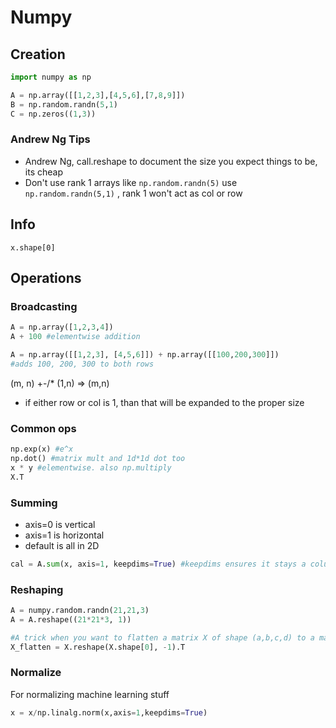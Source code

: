 # Numpy

## Creation

```python
import numpy as np

A = np.array([[1,2,3],[4,5,6],[7,8,9]])
B = np.random.randn(5,1)
C = np.zeros((1,3))
```

### Andrew Ng Tips

- Andrew Ng, call.reshape to document the size you expect things to be, its cheap
- Don't use rank 1 arrays like `np.random.randn(5)` use `np.random.randn(5,1)` , rank 1 won't act as col or row

## Info

`x.shape[0] `

## Operations

### Broadcasting

```python
A = np.array([1,2,3,4])
A + 100 #elementwise addition

A = np.array([[1,2,3], [4,5,6]]) + np.array([[100,200,300]])
#adds 100, 200, 300 to both rows
```

(m, n) +-/* (1,n) 		=> 		(m,n) 

- if either row or col is 1, than that will be expanded to the proper size

### Common ops

```python
np.exp(x) #e^x
np.dot() #matrix mult and 1d*1d dot too
x * y #elementwise. also np.multiply
X.T
```

### Summing

- axis=0 is vertical
- axis=1 is horizontal
- default is all in 2D

```python
cal = A.sum(x, axis=1, keepdims=True) #keepdims ensures it stays a column vector
```

### Reshaping

```python
A = numpy.random.randn(21,21,3)
A = A.reshape((21*21*3, 1))

#A trick when you want to flatten a matrix X of shape (a,b,c,d) to a matrix X_flatten of shape (b ∗∗ c ∗∗ d, a) is to use:
X_flatten = X.reshape(X.shape[0], -1).T
```

### Normalize

For normalizing machine learning stuff

```python
x = x/np.linalg.norm(x,axis=1,keepdims=True)
```